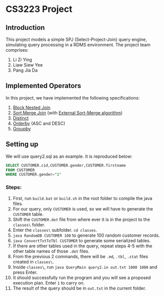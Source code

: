 # CS3223 Project
## Introduction
This project models a simple SPJ (Select-Project-Join) query engine, simulating query processing in a RDMS environment. The project team comprises:

1. Li Zi Ying
2. Liaw Siew Yee
3. Pang Jia Da

## Implemented Operators
In this project, we have implemented the following specifications:
1. [Block Nested Join](./src/qp/operators/BlockNestedJoin.java)
2. [Sort Merge Join](./src/qp/operators/SortMergeJoin.java) (with [External Sort-Merge algorithm](./src/qp/operators/ExternalSort.java))
3. [Distinct](./src/qp/operators/Distinct.java)
4. [Orderby](./src/qp/operators/Orderby.java) (ASC and DESC)
5. [Groupby](./src/qp/operators/Groupby.java)

## Setting up
We will use query2.sql as an example. It is reproduced below:

```sql
SELECT CUSTOMER.cid,CUSTOMER.gender,CUSTOMER.firstname 
FROM CUSTOMER 
WHERE CUSTOMER.gender="1"
```

### Steps:
1. First, run `build.bat` or `build.sh` in the root folder to compile the java files.
2. For our query, only `CUSTOMER` is used, so we will have to generate the `CUSTOMER` table.
3. Shift the `CUSTOMER.det` file from where ever it is in the project to the `classes\` folder.
4. Enter the `classes\` subfolder. `cd classes`.
5. `java RandomDB CUSTOMER 100` to generate 100 random customer records.
6. `java ConvertTxtToTbl CUSTOMER` to generate some serialized tables.
7. If there are other tables used in the query, repeat steps 4-5 with the other table names of those `.det` files.
8. From the previous 2 commands, there will be `.md`, `.tbl`, `.stat` files created in `classes\`.
9. Inside `classes\`, run `java QueryMain query2.in out.txt 1000 1000` and press Enter.
10. It should successfully run the program and you will see a proposed execution plan. Enter `1` to carry on.
11. The result of the query should be in `out.txt` in the current folder.



